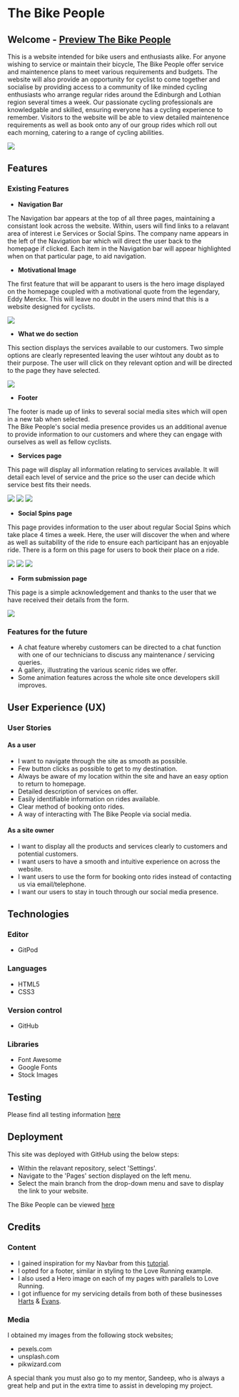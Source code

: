 # The Bike People

## Welcome - [Preview The Bike People](https://jamitag.github.io/The-Bike-People/)

This is a website intended for bike users and enthusiasts alike. For anyone wishing to service or maintain 
their bicycle, The Bike People offer service and maintenence plans to meet various requirements and budgets. 
The website will also provide an opportunity for cyclist to come together and socialise by providing access 
to a community of like minded cycling enthusiasts who arrange regular rides around the Edinburgh and Lothian 
region several times a week. Our passionate cycling professionals are knowledgable and skilled, ensuring 
everyone has a cycling experience to remember. Visitors to the website will be able to view detailed 
maintenence requirements as well as book onto any of our group rides which roll out each morning, catering to 
a range of cycling abilities.

 <img src="assets/images/readme-images/amiresponsive.png">

## Features

### Existing Features

- __Navigation Bar__

The Navigation bar appears at the top of all three pages, maintaining a consistant look across the website. 
Within, users will find links to a relavant area of interest i.e Services or Social Spins. The company name 
appears in the left of the Navigation bar which will direct the user back to the homepage if clicked. Each 
item in the Navigation bar will appear highlighted when on that particular page, to aid navigation.

- __Motivational Image__

The first feature that will be apparant to users is the hero image displayed on the homepage coupled with a 
motivational quote from the legendary, Eddy Merckx. This will leave no doubt in the users mind that this is 
a website designed for cyclists.

<img src="assets/images/readme-images/homescreen_main.png">

- __What we do section__

This section displays the services available to our customers. Two simple options are clearly represented 
leaving the user wihtout any doubt as to their purpose. The user will click on they relevant option and will 
be directed to the page they have selected.

<img src="assets/images/readme-images/homescreen_whatwedo.png">

- __Footer__

The footer is made up of links to several social media sites which will open in a new tab when selected.  
The Bike People's social media presence provides us an additional avenue to provide information to our 
customers and where they can engage with ourselves as well as fellow cyclists.

- __Services page__

This page will display all information relating to services available. It will detail each level of service 
and the price so the user can decide which service best fits their needs.

<img src="assets/images/readme-images/service_screen_main.png">
<img src="assets/images/readme-images/service_screen_text_img.png">
<img src="assets/images/readme-images/service_screen_options.png">

- __Social Spins page__

This page provides information to the user about regular Social Spins which take place 4 times a week. 
Here, the user will discover the when and where as well as suitability of the ride to ensure each participant 
has an enjoyable ride. There is a form on this page for users to book their place on a ride.

<img src="assets/images/readme-images/spin_main.png">
<img src="assets/images/readme-images/spin_time_table.png">
<img src="assets/images/readme-images/spin_form.png">

- __Form submission page__

This page is a simple acknowledgement and thanks to the user that we have received their details from the form.

<img src="assets/images/readme-images/submission_page.png">

### Features for the future

- A chat feature whereby customers can be directed to a chat function with one of our technicians to 
discuss any maintenance / servicing queries.
- A gallery, illustrating the various scenic rides we offer.
- Some animation features across the whole site once developers skill improves.

## User Experience (UX)

### User Stories

#### As a user

- I want to navigate through the site as smooth as possible.
- Few button clicks as possible to get to my destination.
- Always be aware of my location within the site and have an easy option to return to homepage.
- Detailed description of services on offer.
- Easily identifiable information on rides available.
- Clear method of booking onto rides.
- A way of interacting with The Bike People via social media.

#### As a site owner

- I want to display all the products and services clearly to customers and potential customers.
- I want users to have a smooth and intuitive experience on across the website.
- I want users to use the form for booking onto rides instead of contacting us via email/telephone.
- I want our users to stay in touch through our social media presence.

## Technologies

### Editor
- GitPod


### Languages
- HTML5
- CSS3


### Version control
- GitHub


### Libraries
- Font Awesome
- Google Fonts
- Stock Images

## Testing

Please find all testing information [here](https://github.com/jamitag/The-Bike-People/blob/main/testing.md)

## Deployment
This site was deployed with GitHub using the below steps:

- Within the relavant repository, select 'Settings'.
- Navigate to the 'Pages' section displayed on the left menu.
- Select the main branch from the drop-down menu and save to display the link to your website.

The Bike People can be viewed [here](https://jamitag.github.io/The-Bike-People/)

## Credits

### Content

- I gained inspiration for my Navbar from this [tutorial](https://www.youtube.com/watch?v=PwWHL3RyQgk).
- I opted for a footer, similar in styling to the Love Running example.
- I also used a Hero image on each of my pages with parallels to Love Running.
- I got influence for my servicing details from both of these businesses 
[Harts](https://harts-cyclery.co.uk/servicing) & [Evans](https://www.evanscycles.com/book-a-service).

### Media

I obtained my images from the following stock websites;
- pexels.com
- unsplash.com
- pikwizard.com

A special thank you must also go to my mentor, Sandeep, who is always a great help and put in the extra 
time to assist in developing my project.